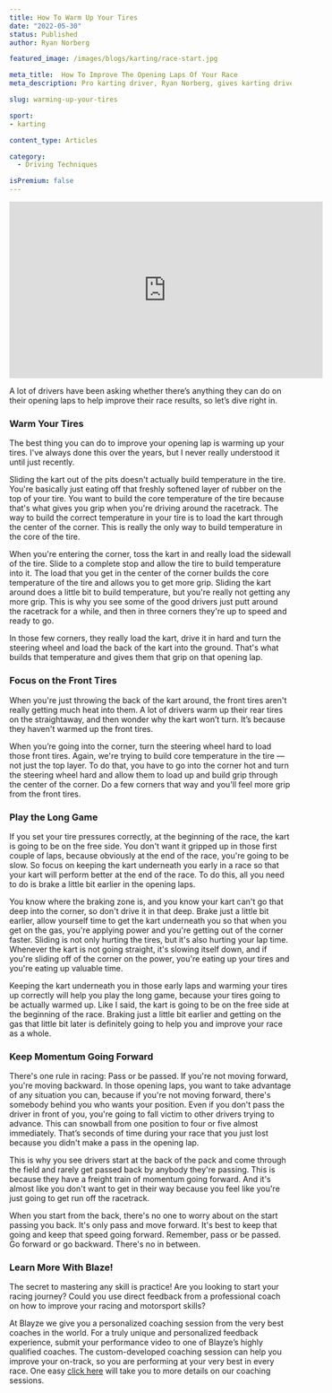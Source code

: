 ```yaml
---
title: How To Warm Up Your Tires
date: "2022-05-30"
status: Published
author: Ryan Norberg

featured_image: /images/blogs/karting/race-start.jpg

meta_title:  How To Improve The Opening Laps Of Your Race
meta_description: Pro karting driver, Ryan Norberg, gives karting drivers tips on how to make the most of the first few laps of your race, including warmup. 

slug: warming-up-your-tires

sport:
- karting

content_type: Articles 

category:
  - Driving Techniques

isPremium: false
---
```


<iframe width="560" height="315" src="https://www.youtube.com/embed/3Ks9HPYnHIw" title="YouTube video player" frameborder="0" allow="accelerometer; autoplay; clipboard-write; encrypted-media; gyroscope; picture-in-picture" allowfullscreen></iframe>

A lot of drivers have been asking whether there’s anything they can do on their opening laps to help improve their race results, so let’s dive right in. 


### Warm Your Tires

The best thing you can do to improve your opening lap is warming up your tires. I've always done this over the years, but I never really understood it until just recently. 

Sliding the kart out of the pits doesn't actually build temperature in the tire. You're basically just eating off that freshly softened layer of rubber on the top of your tire. You want to build the core temperature of the tire because that's what gives you grip when you're driving around the racetrack. The way to build the correct temperature in your tire is to load the kart through the center of the corner. This is really the only way to build temperature in the core of the tire. 

When you're entering the corner, toss the kart in and really load the sidewall of the tire. Slide to a complete stop and allow the tire to build temperature into it. The load that you get in the center of the corner builds the core temperature of the tire and allows you to get more grip. Sliding the kart around does a little bit to build temperature, but you're really not getting any more grip. This is why you see some of the good drivers just putt around the racetrack for a while, and then in three corners they're up to speed and ready to go. 

In those few corners, they really load the kart, drive it in hard and turn the steering wheel and load the back of the kart into the ground. That's what builds that temperature and gives them that grip on that opening lap. 



### Focus on the Front Tires

When you're just throwing the back of the kart around, the front tires aren't really getting much heat into them. A lot of drivers warm up their rear tires on the straightaway, and then wonder why the kart won’t turn. It’s because they haven't warmed up the front tires.

When you’re going into the corner, turn the steering wheel hard to load those front tires. Again, we're trying to build core temperature in the tire — not just the top layer. To do that, you have to go into the corner hot and turn the steering wheel hard and allow them to load up and build grip through the center of the corner. Do a few corners that way and you'll feel more grip from the front tires. 


### Play the Long Game

If you set your tire pressures correctly, at the beginning of the race, the kart is going to be on the free side. You don't want it gripped up in those first couple of laps, because obviously at the end of the race, you're going to be slow. So focus on keeping the kart underneath you early in a race so that your kart will perform better at the end of the race. To do this, all you need to do is brake a little bit earlier in the opening laps. 

You know where the braking zone is, and you know your kart can't go that deep into the corner, so don't drive it in that deep. Brake just a little bit earlier, allow yourself time to get the kart underneath you so that when you get on the gas, you're applying power and you're getting out of the corner faster. Sliding is not only hurting the tires, but it's also hurting your lap time. Whenever the kart is not going straight, it's slowing itself down, and  if you're sliding off of the corner on the power, you're eating up your tires and you're eating up valuable time. 

Keeping the kart underneath you in those early laps and warming your tires up correctly will help you play the long game, because your tires going to be actually warmed up. Like I said, the kart is going to be on the free side at the beginning of the race. Braking just a little bit earlier and getting on the gas that little bit later is definitely going to help you and improve your race as a whole.


### Keep Momentum Going Forward

There's one rule in racing: Pass or be passed. If you're not moving forward, you're moving backward. In those opening laps, you want to take advantage of any situation you can, because if you're not moving forward, there's somebody behind you who wants your position. Even if you don't pass the driver in front of you, you're going to fall victim to other drivers trying to advance. This can snowball from one position to four or five almost immediately. That’s seconds of time during your race that you just lost because you didn't make a pass in the opening lap. 


This is why you see drivers start at the back of the pack and come through the field and rarely get passed back by anybody they're passing. This is because they have a freight train of momentum going forward. And it's almost like you don't want to get in their way because you feel like you're just going to get run off the racetrack. 


When you start from the back, there's no one to worry about on the start passing you back. It's only pass and move forward. It's best to keep that going and keep that speed going forward. Remember, pass or be passed. Go forward or go backward. There's no in between. 


### Learn More With Blaze!

The secret to mastering any skill is practice! Are you looking to start your racing journey? Could you use direct feedback from a professional coach on how to improve your racing and motorsport skills?

At Blayze we give you a personalized coaching session from the very best coaches in the world. For a truly unique and personalized feedback experience, submit your performance video to one of Blayze’s highly qualified coaches. The custom-developed coaching session can help you improve your on-track, so you are performing at your very best in every race. One easy [click here](https://blayze.io/) will take you to more details on our coaching sessions.